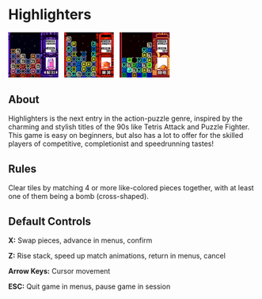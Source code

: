 # Highlighters

<p>
  <img src="./screenshots/floss.PNG" width="20%" alt="Screenshot of gameplay as the Floss character"/>
  &nbsp;
  <img src="./screenshots/cognac-panic.PNG" width="20%" alt="Screenshot of gameplay as the Cognac character, displaying Cognac appearing stressed"/>
  &nbsp;
  <img src="./screenshots/milo.PNG" width="20%" alt="Screenshot of gameplay as the Milo character"/>
</p>

## About
Highlighters is the next entry in the action-puzzle genre, inspired by the charming and stylish titles of the 90s like Tetris Attack and Puzzle Fighter. This game is easy on beginners, but also has a lot to offer for the skilled players of competitive, completionist and speedrunning tastes!

## Rules
Clear tiles by matching 4 or more like-colored pieces together, with at least one of them being a bomb (cross-shaped).

## Default Controls
**X:** Swap pieces, advance in menus, confirm

**Z:** Rise stack, speed up match animations, return in menus, cancel

**Arrow Keys:** Cursor movement

**ESC:** Quit game in menus, pause game in session
